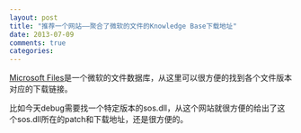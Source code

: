 ```yaml
---
layout: post
title: "推荐一个网站——聚合了微软的文件的Knowledge Base下载地址"
date: 2013-07-09
comments: true
categories: 
---
```

<p><a href="http://www.mskbfiles.com/">Microsoft Files</a>是一个微软的文件数据库，从这里可以很方便的找到各个文件版本对应的下载链接。</p><p>比如今天debug需要找一个特定版本的sos.dll，从这个网站就很方便的给出了这个sos.dll所在的patch和下载地址，还是很方便的。</p>